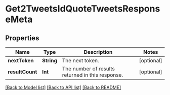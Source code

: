 # Get2TweetsIdQuoteTweetsResponseMeta

## Properties
Name | Type | Description | Notes
------------ | ------------- | ------------- | -------------
**nextToken** | **String** | The next token. | [optional] 
**resultCount** | **Int** | The number of results returned in this response. | [optional] 

[[Back to Model list]](../README.md#documentation-for-models) [[Back to API list]](../README.md#documentation-for-api-endpoints) [[Back to README]](../README.md)


